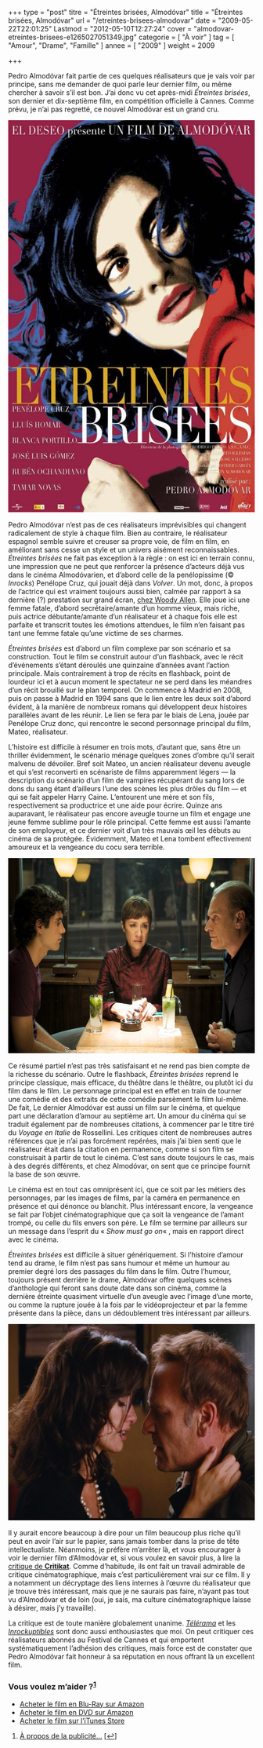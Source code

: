 +++
type = "post"
titre = "Étreintes brisées, Almodóvar"
title = "Étreintes brisées, Almodóvar"
url = "/etreintes-brisees-almodovar"
date = "2009-05-22T22:01:25"
Lastmod = "2012-05-10T12:27:24"
cover = "almodovar-etreintes-brisees-e1265027051349.jpg"
categorie = [ "À voir" ]
tag = [ "Amour", "Drame", "Famille" ]
annee = [ "2009" ]
weight = 2009

+++

<p>Pedro Almodóvar fait partie de ces quelques réalisateurs que je vais voir par principe, sans me demander de quoi parle leur dernier film, ou même chercher à savoir s&rsquo;il est bon. J&rsquo;ai donc vu cet après-midi <em>Étreintes brisées</em>, son dernier et dix-septième film, en compétition officielle à Cannes. Comme prévu, je n&rsquo;ai pas regretté, ce nouvel Almodóvar est un grand cru.</p>
<div style="text-align: center;"><a href="http://www.allocine.fr/film/fichefilm_gen_cfilm=133268.html"><img class="aligncenter" src="etreintes-brisees-almodovar.jpg" border="0" alt="etreintes-brisees-almodovar.jpg" width="600" height="799" /></a></div>
<p>Pedro Almodóvar n&rsquo;est pas de ces réalisateurs imprévisibles qui changent radicalement de style à chaque film. Bien au contraire, le réalisateur espagnol semble suivre et creuser sa propre voie, de film en film, en améliorant sans cesse un style et un univers aisément reconnaissables. <em>Étreintes brisées</em> ne fait pas exception à la règle : on est ici en terrain connu, une impression que ne peut que renforcer la présence d&rsquo;acteurs déjà vus dans le cinéma Almodóvarien, et d&rsquo;abord celle de la penélopissime (© <em>Inrocks</em>) Penélope Cruz, qui jouait déjà dans <em>Volver</em>. Un mot, donc, à propos de l&rsquo;actrice qui est vraiment toujours aussi bien, calmée par rapport à sa dernière (?) prestation sur grand écran, <a href="http://voiretmanger.fr/2008/10/11/vicky-cristina-barcelona-woody-allen/">chez Woody Allen</a>. Elle joue ici une femme fatale, d&rsquo;abord secrétaire/amante d&rsquo;un homme vieux, mais riche, puis actrice débutante/amante d&rsquo;un réalisateur et à chaque fois elle est parfaite et transcrit toutes les émotions attendues, le film n&rsquo;en faisant pas tant une femme fatale qu&rsquo;une victime de ses charmes.</p>
<p><em>Étreintes brisées</em> est d&rsquo;abord un film complexe par son scénario et sa construction. Tout le film se construit autour d&rsquo;un flashback, avec le récit d&rsquo;événements s&rsquo;étant déroulés une quinzaine d&rsquo;années avant l&rsquo;action principale. Mais contrairement à trop de récits en flashback, point de lourdeur ici et à aucun moment le spectateur ne se perd dans les méandres d&rsquo;un récit brouillé sur le plan temporel. On commence à Madrid en 2008, puis on passe à Madrid en 1994 sans que le lien entre les deux soit d&rsquo;abord évident, à la manière de nombreux romans qui développent deux histoires parallèles avant de les réunir. Le lien se fera par le biais de Lena, jouée par Penélope Cruz donc, qui rencontre le second personnage principal du film, Mateo, réalisateur.</p>
<p>L&rsquo;histoire est difficile à résumer en trois mots, d&rsquo;autant que, sans être un thriller évidemment, le scénario ménage quelques zones d&rsquo;ombre qu&rsquo;il serait malvenu de dévoiler. Bref soit Mateo, un ancien réalisateur devenu aveugle et qui s&rsquo;est reconverti en scénariste de films apparemment légers — la description du scénario d&rsquo;un film de vampires récupérant du sang lors de dons du sang étant d&rsquo;ailleurs l&rsquo;une des scènes les plus drôles du film — et qui se fait appeler Harry Caine. L&rsquo;entourent une mère et son fils, respectivement sa productrice et une aide pour écrire. Quinze ans auparavant, le réalisateur pas encore aveugle tourne un film et engage une jeune femme sublime pour le rôle principal. Cette femme est aussi l&rsquo;amante de son employeur, et ce dernier voit d&rsquo;un très mauvais œil les débuts au cinéma de sa protégée. Évidemment, Mateo et Lena tombent effectivement amoureux et la vengeance du cocu sera terrible.</p>
<div style="text-align: center;"><img src="etreintes-brisees-2.jpg" border="0" alt="etreintes-brisees-2.jpg" width="600" height="398" /></div>
<p>Ce résumé partiel n&rsquo;est pas très satisfaisant et ne rend pas bien compte de la richesse du scénario. Outre le flashback, <em>Étreintes brisées</em> reprend le principe classique, mais efficace, du théâtre dans le théâtre, ou plutôt ici du film dans le film. Le personnage principal est en effet en train de tourner une comédie et des extraits de cette comédie parsèment le film lui-même. De fait, Le dernier Almodóvar est aussi un film sur le cinéma, et quelque part une déclaration d&rsquo;amour au septième art. Un amour du cinéma qui se traduit également par de nombreuses citations, à commencer par le titre tiré du <em>Voyage en Italie</em> de Rossellini. Les critiques citent de nombreuses autres références que je n&rsquo;ai pas forcément repérées, mais j&rsquo;ai bien senti que le réalisateur était dans la citation en permanence, comme si son film se construisait à partir de tout le cinéma. C&rsquo;est sans doute toujours le cas, mais à des degrés différents, et chez Almodóvar, on sent que ce principe fournit la base de son œuvre.</p>
<p>Le cinéma est en tout cas omniprésent ici, que ce soit par les métiers des personnages, par les images de films, par la caméra en permanence en présence et qui dénonce ou blanchit. Plus intéressant encore, la vengeance se fait par l&rsquo;objet cinématographique que ça soit la vengeance de l&rsquo;amant trompé, ou celle du fils envers son père. Le film se termine par ailleurs sur un message dans l&rsquo;esprit du &laquo;&nbsp;<em>Show must go on</em>&laquo;&nbsp;, mais en rapport direct avec le cinéma.</p>
<p><em>Étreintes brisées</em> est difficile à situer génériquement. Si l&rsquo;histoire d&rsquo;amour tend au drame, le film n&rsquo;est pas sans humour et même un humour au premier degré lors des passages du film dans le film. Outre l&rsquo;humour, toujours présent derrière le drame, Almodóvar offre quelques scènes d&rsquo;anthologie qui feront sans doute date dans son cinéma, comme la dernière étreinte quasiment virtuelle d&rsquo;un aveugle avec l&rsquo;image d&rsquo;une morte, ou comme la rupture jouée à la fois par le vidéoprojecteur et par la femme présente dans la pièce, dans un dédoublement très intéressant par ailleurs.</p>
<div style="text-align: center;"><img src="etreintes-brisees-1.jpg" border="0" alt="etreintes-brisees-1.jpg" width="600" height="400" /></div>
<p>Il y aurait encore beaucoup à dire pour un film beaucoup plus riche qu&rsquo;il peut en avoir l&rsquo;air sur le papier, sans jamais tomber dans la prise de tête intellectualiste. Néanmoins, je préfère m&rsquo;arrêter là, et vous encourager à voir le dernier film d&rsquo;Almodóvar et, si vous voulez en savoir plus, à lire la <a href="http://critikat.com/Etreintes-brisees.html">critique de <strong>Critikat</strong></a>. Comme d&rsquo;habitude, ils ont fait un travail admirable de critique cinématographique, mais c&rsquo;est particulièrement vrai sur ce film. Il y a notamment un décryptage des liens internes à l&rsquo;œuvre du réalisateur que je trouve très intéressant, mais que je ne saurais pas faire, n&rsquo;ayant pas tout vu d&rsquo;Almodóvar et de loin (oui, je sais, ma culture cinématographique laisse à désirer, mais j&rsquo;y travaille).</p>
<p>La critique est de toute manière globalement unanime. <em><a href="http://www.telerama.fr/cinema/films/etreintes-brisees,381507,critique.php">Télérama</a></em> et les <em><a href="http://www.lesinrocks.com/cine/cinema-article/article/etreintes-brisees/">Inrockuptibles</a></em> sont donc aussi enthousiastes que moi. On peut critiquer ces réalisateurs abonnés au Festival de Cannes et qui emportent systématiquement l&rsquo;adhésion des critiques, mais force est de constater que Pedro Almodóvar fait honneur à sa réputation en nous offrant là un excellent film.</p>
<div class="amazon">
<h3>Vous voulez m&rsquo;aider ?<sup><a href="#footnote_0_1535" id="identifier_0_1535" class="footnote-link footnote-identifier-link" title="&Agrave; propos de la publicit&eacute;&hellip;">1</a></sup></h3>
<ul>
<li><a href="http://www.amazon.fr/gp/product/B003Z421TQ/ref=as_li_ss_tl?ie=UTF8&#038;tag=leblogdenic07-21&#038;linkCode=as2&#038;camp=1642&#038;creative=19458&#038;creativeASIN=B003Z421TQ">Acheter le film en Blu-Ray sur Amazon</a></li>
<li><a href="http://www.amazon.fr/gp/product/B002P9KA0O/ref=as_li_ss_tl?ie=UTF8&#038;tag=leblogdenic07-21&#038;linkCode=as2&#038;camp=1642&#038;creative=19458&#038;creativeASIN=B002P9KA0O">Acheter le film en DVD sur Amazon</a></li>
<li><a href="http://itunes.apple.com/fr/movie/etreintes-brisees/id385241303">Acheter le film sur l&rsquo;iTunes Store</a></li>
</ul>
</div>
<ol class="footnotes"><li id="footnote_0_1535" class="footnote"><a href="http://voiretmanger.fr/a-propos/publicite/">À propos de la publicité…</a> [<a href="#identifier_0_1535" class="footnote-link footnote-back-link">&#8617;</a>]</li></ol>
